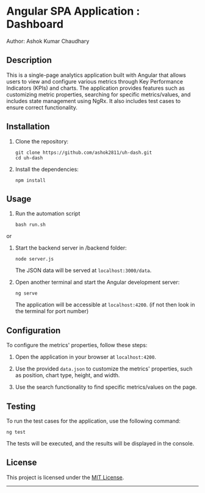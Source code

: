 # Angular SPA Application : Dashboard

Author: Ashok Kumar Chaudhary

## Description

This is a single-page analytics application built with Angular that allows users to view and configure various metrics through Key Performance Indicators (KPIs) and charts. The application provides features such as customizing metric properties, searching for specific metrics/values, and includes state management using NgRx. It also includes test cases to ensure correct functionality.

## Installation

1. Clone the repository:

   ```shell
   git clone https://github.com/ashok2811/uh-dash.git
   cd uh-dash
   ```

2. Install the dependencies:

   ```shell
   npm install
   ```

## Usage

1. Run the automation script
   ```shell
   bash run.sh
   ```

or

1. Start the backend server in /backend folder:

   ```shell
   node server.js
   ```

   The JSON data will be served at `localhost:3000/data`.

1. Open another terminal and start the Angular development server:

   ```shell
   ng serve
   ```

   The application will be accessible at `localhost:4200`. (if not then look in the terminal for port number)

## Configuration

To configure the metrics' properties, follow these steps:

1. Open the application in your browser at `localhost:4200`.

2. Use the provided `data.json` to customize the metrics' properties, such as position, chart type, height, and width.

3. Use the search functionality to find specific metrics/values on the page.

## Testing

To run the test cases for the application, use the following command:

```shell
ng test
```

The tests will be executed, and the results will be displayed in the console.

## License

This project is licensed under the [MIT License](LICENSE).

---
